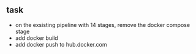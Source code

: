 ## task
* on the exsisting pipeline with 14 stages, remove the docker compose stage
* add docker build
* add docker push to hub.docker.com 



